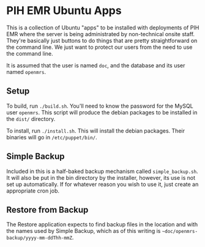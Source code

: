 # PIH EMR Ubuntu Apps

This is a collection of Ubuntu "apps" to be installed with deployments
of PIH EMR where the server is being administrated by non-technical onsite
staff. They're basically just buttons to do things that are pretty
straightforward on the command line. We just want to protect our users
from the need to use the command line.

It is assumed that the user is named `doc`, and the database and its user
named `openmrs`.

## Setup

To build, run `./build.sh`. You'll need to know the password for the
MySQL user `openmrs`. This script will produce the debian packages
to be installed in the `dist/` directory.

To install, run `./install.sh`. This will install the debian packages.
Their binaries will go in `/etc/puppet/bin/`.

## Simple Backup

Included in this is a half-baked backup mechanism called `simple_backup.sh`.
It will also be put in the bin directory by the installer, however, its use
is not set up automatically. If for whatever reason you wish to use it,
just create an appropriate cron job.

## Restore from Backup

The Restore application expects to find backup files in the location and with
the names used by Simple Backup, which as of this writing is
`~doc/openmrs-backup/yyyy-mm-ddThh-mmZ`.
